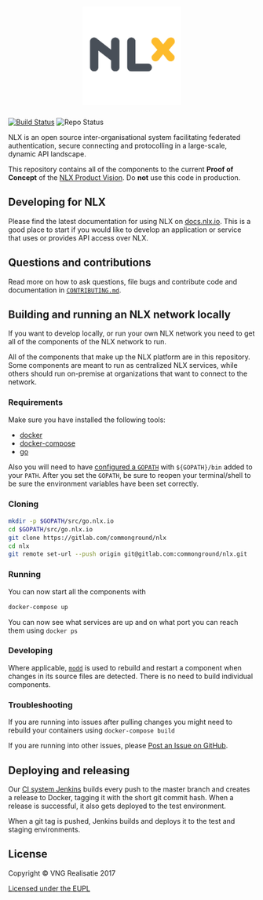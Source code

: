 <h1 align="center"><img alt="NLX" src="logo.png" width="200"></h1>

[![Build Status](https://jenkins.nlx.io/job/nlx-release-master/badge/icon?style=plastic)](https://jenkins.nlx.io/) ![Repo Status](https://img.shields.io/badge/status-proof%20of%20concept-lightgrey.svg?longCache=true&style=plastic)

NLX is an open source inter-organisational system facilitating federated authentication, secure connecting and protocolling in a large-scale, dynamic API landscape.

This repository contains all of the components to the current **Proof of Concept** of the [NLX Product Vision](https://docs.nlx.io/introduction/product-vision/). Do **not** use this code in production.

## Developing for NLX
Please find the latest documentation for using NLX on [docs.nlx.io](https://docs.nlx.io). This is a good place to start if you would like to develop an application or service that uses or provides API access over NLX.

## Questions and contributions
Read more on how to ask questions, file bugs and contribute code and documentation in [`CONTRIBUTING.md`](CONTRIBUTING.md).

## Building and running an NLX network locally
If you want to develop locally, or run your own NLX network you need to get all of the components of the NLX network to run.

All of the components that make up the NLX platform are in this repository.
Some components are meant to run as centralized NLX services, while others should run on-premise at organizations that want to connect to the network.

### Requirements
Make sure you have installed the following tools:

- [docker](https://docs.docker.com/)
- [docker-compose](https://docs.docker.com/compose/)
- [go](https://golang.org/doc/install)

Also you will need to have [configured a `GOPATH`](https://github.com/golang/go/wiki/SettingGOPATH) with `${GOPATH}/bin` added to your `PATH`.
After you set the `GOPATH`, be sure to reopen your terminal/shell to be sure the environment variables have been set correctly.

### Cloning
```bash
mkdir -p $GOPATH/src/go.nlx.io
cd $GOPATH/src/go.nlx.io
git clone https://gitlab.com/commonground/nlx
cd nlx
git remote set-url --push origin git@gitlab.com:commonground/nlx.git
```

### Running
You can now start all the components with
```bash
docker-compose up
```

You can now see what services are up and on what port you can reach them using `docker ps`

### Developing

Where applicable, [`modd`](https://github.com/cortesi/modd) is used to rebuild and restart a component when changes in its source files are detected.
There is no need to build individual components.

### Troubleshooting
If you are running into issues after pulling changes you might need to rebuild your containers using `docker-compose build`

If you are running into other issues, please [Post an Issue on GitHub](https://go.nlx.io/nlx/issues/new).

## Deploying and releasing
Our [CI system Jenkins](https://jenkins.nlx.io/) builds every push to the master branch and creates a release to Docker, tagging it with the short git commit hash.
When a release is successful, it also gets deployed to the test environment.

When a git tag is pushed, Jenkins builds and deploys it to the test and staging environments.

## License
Copyright © VNG Realisatie 2017

[Licensed under the EUPL](LICENCE.md)
